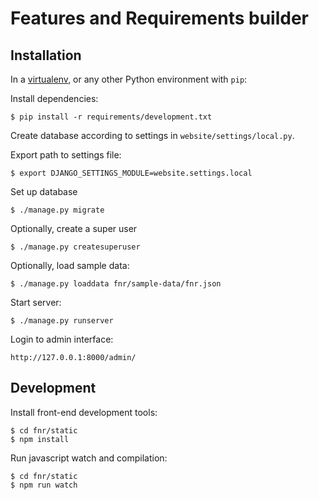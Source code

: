 Features and Requirements builder
=================================

## Installation

In a [virtualenv](https://virtualenv.pypa.io/en/latest/), or any other Python
environment with `pip`:

Install dependencies:

    $ pip install -r requirements/development.txt

Create database according to settings in `website/settings/local.py`.

Export path to settings file:

    $ export DJANGO_SETTINGS_MODULE=website.settings.local

Set up database

    $ ./manage.py migrate

Optionally, create a super user

    $ ./manage.py createsuperuser

Optionally, load sample data:

    $ ./manage.py loaddata fnr/sample-data/fnr.json

Start server:

    $ ./manage.py runserver

Login to admin interface:

    http://127.0.0.1:8000/admin/

## Development

Install front-end development tools:

    $ cd fnr/static
    $ npm install

Run javascript watch and compilation:

    $ cd fnr/static
    $ npm run watch
